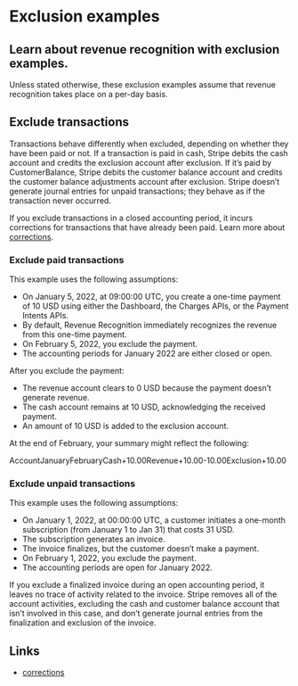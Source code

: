 # Exclusion examples

## Learn about revenue recognition with exclusion examples.

Unless stated otherwise, these exclusion examples assume that revenue
recognition takes place on a per-day basis.

## Exclude transactions

Transactions behave differently when excluded, depending on whether they have
been paid or not. If a transaction is paid in cash, Stripe debits the cash
account and credits the exclusion account after exclusion. If it’s paid by
CustomerBalance, Stripe debits the customer balance account and credits the
customer balance adjustments account after exclusion. Stripe doesn’t generate
journal entries for unpaid transactions; they behave as if the transaction never
occurred.

If you exclude transactions in a closed accounting period, it incurs corrections
for transactions that have already been paid. Learn more about
[corrections](https://docs.stripe.com/revenue-recognition/reports).

### Exclude paid transactions

This example uses the following assumptions:

- On January 5, 2022, at 09:00:00 UTC, you create a one-time payment of 10 USD
using either the Dashboard, the Charges APIs, or the Payment Intents APIs.
- By default, Revenue Recognition immediately recognizes the revenue from this
one-time payment.
- On February 5, 2022, you exclude the payment.
- The accounting periods for January 2022 are either closed or open.

After you exclude the payment:

- The revenue account clears to 0 USD because the payment doesn’t generate
revenue.
- The cash account remains at 10 USD, acknowledging the received payment.
- An amount of 10 USD is added to the exclusion account.

At the end of February, your summary might reflect the following:

AccountJanuaryFebruaryCash+10.00Revenue+10.00-10.00Exclusion+10.00
### Exclude unpaid transactions

This example uses the following assumptions:

- On January 1, 2022, at 00:00:00 UTC, a customer initiates a one-month
subscription (from January 1 to Jan 31) that costs 31 USD.
- The subscription generates an invoice.
- The invoice finalizes, but the customer doesn’t make a payment.
- On February 1, 2022, you exclude the payment.
- The accounting periods are open for January 2022.

If you exclude a finalized invoice during an open accounting period, it leaves
no trace of activity related to the invoice. Stripe removes all of the account
activities, excluding the cash and customer balance account that isn’t involved
in this case, and don’t generate journal entries from the finalization and
exclusion of the invoice.

## Links

- [corrections](https://docs.stripe.com/revenue-recognition/reports)
